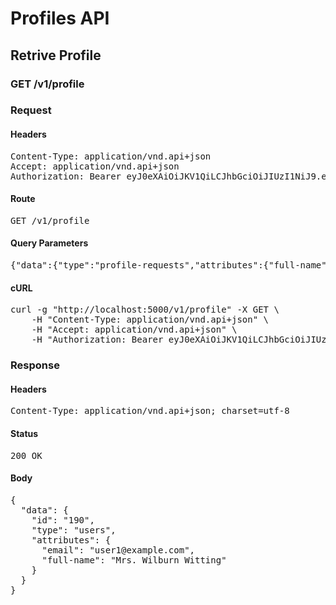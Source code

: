 # Profiles API

## Retrive Profile

### GET /v1/profile
### Request

#### Headers

<pre>Content-Type: application/vnd.api+json
Accept: application/vnd.api+json
Authorization: Bearer eyJ0eXAiOiJKV1QiLCJhbGciOiJIUzI1NiJ9.eyJleHAiOjE1MzY2Njg4MjIsInN1YiI6MTkwfQ.RS-wWnVsQ4KrPv2Sic2P-FD6yCOi6GWgaJPhUPFn-wE</pre>

#### Route

<pre>GET /v1/profile</pre>

#### Query Parameters

<pre>{&quot;data&quot;:{&quot;type&quot;:&quot;profile-requests&quot;,&quot;attributes&quot;:{&quot;full-name&quot;:null,&quot;email&quot;:null,&quot;password&quot;:null}}}: </pre>

#### cURL

<pre class="request">curl -g &quot;http://localhost:5000/v1/profile&quot; -X GET \
	-H &quot;Content-Type: application/vnd.api+json&quot; \
	-H &quot;Accept: application/vnd.api+json&quot; \
	-H &quot;Authorization: Bearer eyJ0eXAiOiJKV1QiLCJhbGciOiJIUzI1NiJ9.eyJleHAiOjE1MzY2Njg4MjIsInN1YiI6MTkwfQ.RS-wWnVsQ4KrPv2Sic2P-FD6yCOi6GWgaJPhUPFn-wE&quot;</pre>

### Response

#### Headers

<pre>Content-Type: application/vnd.api+json; charset=utf-8</pre>

#### Status

<pre>200 OK</pre>

#### Body

<pre>{
  "data": {
    "id": "190",
    "type": "users",
    "attributes": {
      "email": "user1@example.com",
      "full-name": "Mrs. Wilburn Witting"
    }
  }
}</pre>
